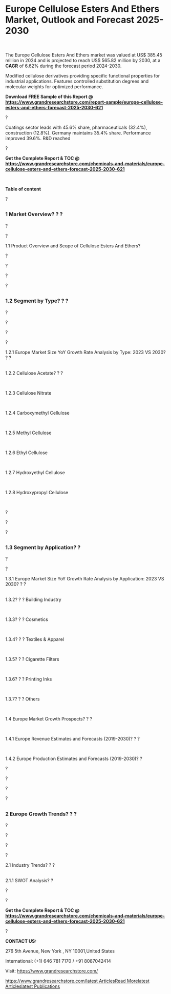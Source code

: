 <h1>Europe Cellulose Esters And Ethers Market, Outlook and Forecast 2025-2030</h1><br/><p>The Europe Cellulose Esters And Ethers market was valued at US$ 385.45 million in 2024 and is projected to reach US$ 565.82 million by 2030, at a <strong>CAGR</strong> of 6.62% during the forecast period 2024-2030.</p>
 
 
 
 <p>Modified cellulose derivatives providing specific functional properties for industrial applications. Features controlled substitution degrees and molecular weights for optimized performance.</p>
 
 
 
 <div><b>Download FREE Sample of this Report @ <a href="https://www.grandresearchstore.com/report-sample/europe-cellulose-esters-and-ethers-forecast-2025-2030-621">https://www.grandresearchstore.com/report-sample/europe-cellulose-esters-and-ethers-forecast-2025-2030-621</a></b></div>
 
 
 
 <p>? </p>
 
 
 
 <p>Coatings sector leads with 45.6% share, pharmaceuticals (32.4%), construction (12.8%). Germany maintains 35.4% share. Performance improved 39.6%. R&D reached</p>
 
 
 
 <p>? </p>
 
 
 
 <div><b>Get the Complete Report & TOC @ <a href="https://www.grandresearchstore.com/chemicals-and-materials/europe-cellulose-esters-and-ethers-forecast-2025-2030-621">https://www.grandresearchstore.com/chemicals-and-materials/europe-cellulose-esters-and-ethers-forecast-2025-2030-621</a></b></div>
 
 
 
 <p><br />
 
 <b>Table of content</b></p>
 
 
 
 <p>? </p>
 
 
 
 <h2><span style="font-size:16px"><strong>1 Market Overview? ? ? </strong></span></h2>
 
 
 
 <p>? </p>
 
 
 
 <p>? </p>
 
 
 
 <p>1.1 Product Overview and Scope of Cellulose Esters And Ethers? </p>
 
 
 
 <p>? </p>
 
 
 
 <p>? </p>
 
 
 
 <p>? </p>
 
 
 
 <p>? </p>
 
 
 
 <h2><strong><span style="font-size:16px">1.2 Segment by Type? ? ? </span></strong></h2>
 
 
 
 <p>? </p>
 
 
 
 <p>? </p>
 
 
 
 <p>? </p>
 
 
 
 <p>? </p>
 
 
 
 <p>1.2.1 Europe Market Size YoY Growth Rate Analysis by Type: 2023 VS 2030? ? ? <br />
 
 <br />
 
 1.2.2 Cellulose Acetate? ? ? <br />
 
 <br />
 
 1.2.3 Cellulose Nitrate<br />
 
 <br />
 
 1.2.4 Carboxymethyl Cellulose<br />
 
 <br />
 
 1.2.5 Methyl Cellulose<br />
 
 <br />
 
 1.2.6 Ethyl Cellulose<br />
 
 <br />
 
 1.2.7 Hydroxyethyl Cellulose<br />
 
 <br />
 
 1.2.8 Hydroxypropyl Cellulose<br />
 
 <br />
 
 ? </p>
 
 
 
 <p>? </p>
 
 
 
 <p>? </p>
 
 
 
 <h2><span style="font-size:16px"><strong>1.3 Segment by Application? ? </strong></span></h2>
 
 
 
 <p>? </p>
 
 
 
 <p>? </p>
 
 
 
 <p>1.3.1 Europe Market Size YoY Growth Rate Analysis by Application: 2023 VS 2030? ? ? <br />
 
 <br />
 
 1.3.2? ? ? Building Industry<br />
 
 <br />
 
 1.3.3? ? ? Cosmetics<br />
 
 <br />
 
 1.3.4? ? ? Textiles & Apparel<br />
 
 <br />
 
 1.3.5? ? ? Cigarette Filters<br />
 
 <br />
 
 1.3.6? ? ? Printing Inks<br />
 
 <br />
 
 1.3.7? ? ? Others<br />
 
 <br />
 
 1.4 Europe Market Growth Prospects? ? ? <br />
 
 <br />
 
 1.4.1 Europe Revenue Estimates and Forecasts (2019-2030)? ? ? <br />
 
 <br />
 
 1.4.2 Europe Production Estimates and Forecasts (2019-2030)? ? </p>
 
 
 
 <p>? </p>
 
 
 
 <p>? </p>
 
 
 
 <p>? </p>
 
 
 
 <p>? </p>
 
 
 
 <h2><span style="font-size:16px"><strong>2 Europe Growth Trends? ? ? </strong></span></h2>
 
 
 
 <p>? </p>
 
 
 
 <p>? </p>
 
 
 
 <p>? </p>
 
 
 
 <p>? </p>
 
 
 
 <p>2.1 Industry Trends? ? ? <br />
 
 <br />
 
 2.1.1 SWOT Analysis? ? </p>
 
 
 
 <p>? </p>
 
 
 
 <p>? </p>
 
 
 
 <div><b>Get the Complete Report & TOC @ <a href="https://www.grandresearchstore.com/chemicals-and-materials/europe-cellulose-esters-and-ethers-forecast-2025-2030-621">https://www.grandresearchstore.com/chemicals-and-materials/europe-cellulose-esters-and-ethers-forecast-2025-2030-621</a></b></div>
 
 
 
 <p>? </p>
 
 
 
 <p><b>CONTACT US:</b><br />
 
 276 5th Avenue, New York , NY 10001,United States<br />
 
 International: (+1) 646 781 7170 / +91 8087042414<br />
 
 Visit: <a href="https://www.grandresearchstore.com/">https://www.grandresearchstore.com/</a><br />
 
 <a href="https://gyeongbokgung.com">https://www.grandresearchstore.com/</a><a href="https://hallyeomaritime.com">latest Articles</a><a href="https://jingwansa.com">Read More</a><a href="https://nguoiviet.jp/">latest Articles</a><a href="https://www.intelmarketresearch.com/">latest Publications</a></p>